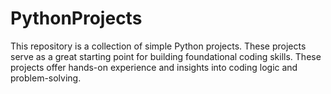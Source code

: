 # PythonProjects
This repository is a collection of simple Python projects. These projects serve as a great starting point for building foundational coding skills. These projects offer hands-on experience and insights into coding logic and problem-solving.
